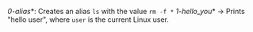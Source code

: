 *0-alias**: Creates an alias `ls` with the value `rm -f *`
*1-hello_you** → Prints "hello user", where `user` is the current Linux user.
